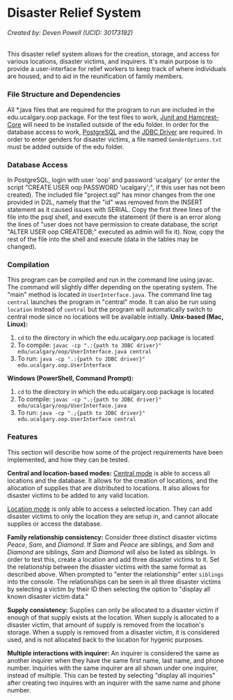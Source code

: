 # Disaster Relief System
###### Created by: Deven Powell (UCID: 30173192)

This disaster relief system allows for the creation, storage, and access for various locations, disaster victims, and inquirers. It's main purpose is to provide a user-interface for relief workers to keep track of where individuals are housed, and to aid in the reunification of family members. 

### File Structure and Dependencies
All *.java files that are required for the program to run are included in the edu.ucalgary.oop package. For the test files to work, [Junit and Hamcrest-Core](https://github.com/junit-team/junit4?tab=readme-ov-file) will need to be installed outside of the edu folder. In order for the database access to work, [PostgreSQL](https://www.postgresql.org/download/) and the [JDBC Driver](https://jdbc.postgresql.org/download/) are required. In order to enter genders for disaster victims, a file named `GenderOptions.txt` must be added outside of the edu folder. 

### Database Access
In PostgreSQL, login with user 'oop' and password 'ucalgary' (or enter the script "CREATE USER oop PASSWORD 'ucalgary';", if this user has not been created). The included file "project.sql" has minor changes from the one provided in D2L, namely that the "id" was removed from the INSERT statement as it caused issues with SERIAL. Copy the first three lines of the file into the psql shell, and execute the statement (if there is an error along the lines of "user does not have permission to create database, the script "ALTER USER oop CREATEDB;" executed as admin will fix it). Now, copy the rest of the file into the shell and execute (data in the tables may be changed). 

### Compilation
This program can be compiled and run in the command line using javac. The command will slightly differ depending on the operating system. The "main" method is located in `UserInterface.java`. The command line tag `central` launches the program in "central" mode. It can also be run using `location` instead of `central` but the program will automatically switch to central mode since no locations will be available initially.
<b>Unix-based (Mac, Linux):</b>
1. `cd` to the directory in which the edu.ucalgary.oop package is located
2. To compile: `javac -cp ".:{path to JDBC driver}" edu/ucalgary/oop/UserInterface.java central`
3. To run: `java -cp ".:{path to JDBC driver}" edu.ucalgary.oop.UserInterface`

<b>Windows (PowerShell, Command Prompt):</b>
1. `cd` to the directory in which the edu.ucalgary.oop package is located
2. To compile: `javac -cp ".;{path to JDBC driver}" edu/ucalgary/oop/UserInterface.java`
3. To run: `java -cp ".;{path to JDBC driver}" edu.ucalgary.oop.UserInterface central`

### Features
This section will describe how some of the project requirements have been implemented, and how they can be tested.

<b>Central and location-based modes:</b>
<u>Central mode</u> is able to access all locations and the database. It allows for the creation of locations, and the allocation of supplies that are distributed to locations. It also allows for disaster victims to be added to any valid location.

<u>Location mode</u> is only able to access a selected location. They can add disaster victims to only the location they are setup in, and cannot allocate supplies or access the database.

<b>Family relationship consistency:</b>
Consider three distinct disaster victims <i>Peace</i>, <i>Sam</i>, and <i>Diamond</i>. If <i>Sam</i> and <i>Peace</i> are siblings, and <i>Sam</i> and <i>Diamond</i> are siblings, <i>Sam</i> and <i>Diamond</i> will also be listed as siblings. In order to test this, create a location and add three disaster victims to it. Set the relationship between the disaster victims with the same format as described above. When prompted to "enter the relationship" enter `siblings` into the console. The relationships can be seen in all three disaster victims by selecting a victim by their ID then selecting the option to "display all known disaster victim data."

<b>Supply consistency:</b>
Supplies can only be allocated to a disaster victim if enough of that supply exists at the location. When supply is allocated to a disaster victim, that amount of supply is removed from the location's storage. When a supply is removed from a disaster victim, it is considered used, and is not allocated back to the location for hygenic purposes. 

<b>Multiple interactions with inquirer:</b>
An inquirer is considered the same as another inquirer when they have the same first name, last name, and phone number. Inquiries with the same inquirer are all shown under one inquirer, instead of multiple. This can be tested by selecting "display all inquiries" after creating two inquires with an inquirer with the same name and phone number.